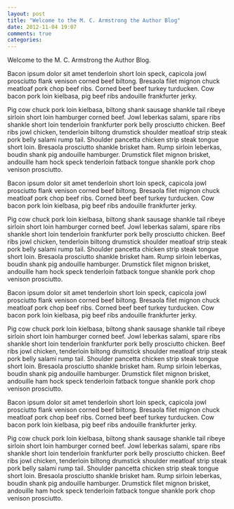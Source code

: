 ```yaml
---
layout: post
title: "Welcome to the M. C. Armstrong the Author Blog"
date: 2012-11-04 19:07
comments: true
categories:
---
```


Welcome to the M. C. Armstrong the Author Blog.

Bacon ipsum dolor sit amet tenderloin short loin speck, capicola jowl prosciutto flank venison corned beef biltong. Bresaola filet mignon chuck meatloaf pork chop beef ribs. Corned beef beef turkey turducken. Cow bacon pork loin kielbasa, pig beef ribs andouille frankfurter jerky.

Pig cow chuck pork loin kielbasa, biltong shank sausage shankle tail ribeye sirloin short loin hamburger corned beef. Jowl leberkas salami, spare ribs shankle short loin tenderloin frankfurter pork belly prosciutto chicken. Beef ribs jowl chicken, tenderloin biltong drumstick shoulder meatloaf strip steak pork belly salami rump tail. Shoulder pancetta chicken strip steak tongue short loin. Bresaola prosciutto shankle brisket ham. Rump sirloin leberkas, boudin shank pig andouille hamburger. Drumstick filet mignon brisket, andouille ham hock speck tenderloin fatback tongue shankle pork chop venison prosciutto.

<!-- more -->

Bacon ipsum dolor sit amet tenderloin short loin speck, capicola jowl prosciutto flank venison corned beef biltong. Bresaola filet mignon chuck meatloaf pork chop beef ribs. Corned beef beef turkey turducken. Cow bacon pork loin kielbasa, pig beef ribs andouille frankfurter jerky.

Pig cow chuck pork loin kielbasa, biltong shank sausage shankle tail ribeye sirloin short loin hamburger corned beef. Jowl leberkas salami, spare ribs shankle short loin tenderloin frankfurter pork belly prosciutto chicken. Beef ribs jowl chicken, tenderloin biltong drumstick shoulder meatloaf strip steak pork belly salami rump tail. Shoulder pancetta chicken strip steak tongue short loin. Bresaola prosciutto shankle brisket ham. Rump sirloin leberkas, boudin shank pig andouille hamburger. Drumstick filet mignon brisket, andouille ham hock speck tenderloin fatback tongue shankle pork chop venison prosciutto.

Bacon ipsum dolor sit amet tenderloin short loin speck, capicola jowl prosciutto flank venison corned beef biltong. Bresaola filet mignon chuck meatloaf pork chop beef ribs. Corned beef beef turkey turducken. Cow bacon pork loin kielbasa, pig beef ribs andouille frankfurter jerky.

Pig cow chuck pork loin kielbasa, biltong shank sausage shankle tail ribeye sirloin short loin hamburger corned beef. Jowl leberkas salami, spare ribs shankle short loin tenderloin frankfurter pork belly prosciutto chicken. Beef ribs jowl chicken, tenderloin biltong drumstick shoulder meatloaf strip steak pork belly salami rump tail. Shoulder pancetta chicken strip steak tongue short loin. Bresaola prosciutto shankle brisket ham. Rump sirloin leberkas, boudin shank pig andouille hamburger. Drumstick filet mignon brisket, andouille ham hock speck tenderloin fatback tongue shankle pork chop venison prosciutto.

Bacon ipsum dolor sit amet tenderloin short loin speck, capicola jowl prosciutto flank venison corned beef biltong. Bresaola filet mignon chuck meatloaf pork chop beef ribs. Corned beef beef turkey turducken. Cow bacon pork loin kielbasa, pig beef ribs andouille frankfurter jerky.

Pig cow chuck pork loin kielbasa, biltong shank sausage shankle tail ribeye sirloin short loin hamburger corned beef. Jowl leberkas salami, spare ribs shankle short loin tenderloin frankfurter pork belly prosciutto chicken. Beef ribs jowl chicken, tenderloin biltong drumstick shoulder meatloaf strip steak pork belly salami rump tail. Shoulder pancetta chicken strip steak tongue short loin. Bresaola prosciutto shankle brisket ham. Rump sirloin leberkas, boudin shank pig andouille hamburger. Drumstick filet mignon brisket, andouille ham hock speck tenderloin fatback tongue shankle pork chop venison prosciutto.
